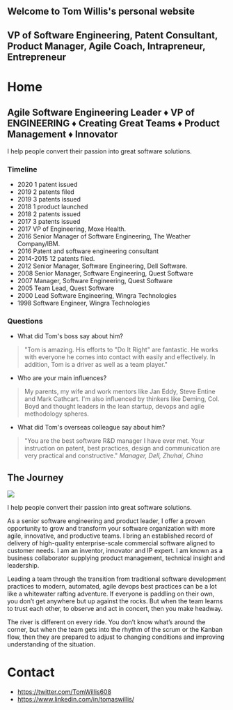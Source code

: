 ## Welcome to Tom Willis's personal website 
## VP of Software Engineering, Patent Consultant, Product Manager, Agile Coach, Intrapreneur, Entrepreneur

# Home
## Agile Software Engineering Leader ♦  VP of ENGINEERING ♦ Creating Great Teams ♦ Product Management ♦ Innovator
I help people convert their passion into great software solutions.

### Timeline
- 2020 1 patent issued
- 2019 2 patents filed
- 2019 3 patents issued
- 2018 1 product launched
- 2018 2 patents issued
- 2017 3 patents issued
- 2017 VP of Engineering, Moxe Health.
- 2016 Senior Manager of Software Engineering, The Weather Company/IBM.
- 2016 Patent and software engineering consultant
- 2014-2015 12 patents filed.
- 2012 Senior Manager, Software Engineering, Dell Software.
- 2008 Senior Manager, Software Engineering, Quest Software
- 2007 Manager, Software Engineering, Quest Software
- 2005 Team Lead, Quest Software
- 2000 Lead Software Engineering, Wingra Technologies
- 1998 Software Engineer, Wingra Technologies

### Questions
- What did Tom's boss say about him?
> "Tom is amazing. His efforts to "Do It Right" are fantastic. He works with everyone he comes into contact with easily and effectively. In addition, Tom is a driver as well as a team player."
- Who are your main influences?
> My parents, my wife and work mentors like Jan Eddy, Steve Entine and Mark Cathcart. I'm also influenced by thinkers like Deming, Col. Boyd and thought leaders in the lean startup, devops and agile methodology spheres.</div>
- What did Tom's overseas colleague say about him?
> "You are the best software R&D manager I have ever met. Your instruction on patent, best practices, design and communication are very practical and constructive." *Manager, Dell, Zhuhai, China*

## The Journey
<img src="{{site.url}}/images/raft_cc_co.png" style="display: block; margin: auto;" />

I help people convert their passion into great software solutions. 

As a senior software engineering and product leader, I offer a proven opportunity to grow and transform your software organization 
with more agile, innovative, and productive teams. I bring an established record of delivery of high-quality enterprise-scale 
commercial software aligned to customer needs. I am an inventor, innovator and IP expert. I am known as a business collaborator 
supplying product management, technical insight and leadership.

Leading a team through the transition from traditional software development practices to modern, automated, agile devops 
best practices can be a lot like a whitewater rafting adventure.  If everyone is paddling on their own, you don’t get anywhere 
but up against the rocks.  But when the team learns to trust each other, to observe and act in concert, then you make headway.  

The river is different on every ride. You don’t know what’s around the corner, but when the team gets into the rhythm of the scrum or the Kanban flow, then they are prepared to adjust to changing conditions and improving understanding of the situation. 

		
# Contact
- <https://twitter.com/TomWillis608>
- <https://www.linkedin.com/in/tomaswillis/>
